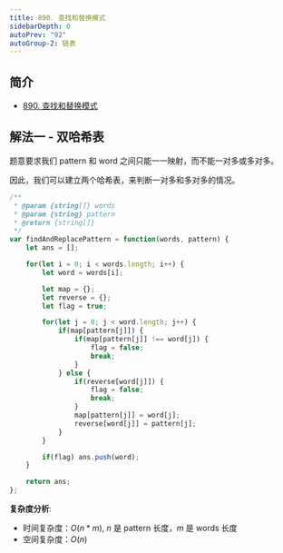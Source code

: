 ```yaml
---
title: 890. 查找和替换模式
sidebarDepth: 0
autoPrev: "92"
autoGroup-2: 链表
---
```

## 简介
- [890. 查找和替换模式](https://leetcode-cn.com/problems/find-and-replace-pattern/)

## 解法一 - 双哈希表
题意要求我们 pattern 和 word 之间只能一一映射，而不能一对多或多对多。

因此，我们可以建立两个哈希表，来判断一对多和多对多的情况。


```javascript
/**
 * @param {string[]} words
 * @param {string} pattern
 * @return {string[]}
 */
var findAndReplacePattern = function(words, pattern) {
    let ans = [];

    for(let i = 0; i < words.length; i++) {
        let word = words[i];

        let map = {};
        let reverse = {};
        let flag = true;

        for(let j = 0; j < word.length; j++) {
            if(map[pattern[j]]) {
                if(map[pattern[j]] !== word[j]) {
                    flag = false;
                    break;
                }
            } else {
                if(reverse[word[j]]) {
                    flag = false;
                    break;
                }
                map[pattern[j]] = word[j];
                reverse[word[j]] = pattern[j];
            }
        }

        if(flag) ans.push(word);
    }

    return ans;
};
```
**复杂度分析**:
- 时间复杂度：$O(n*m)$, $n$ 是 pattern 长度，$m$ 是 words 长度
- 空间复杂度：$O(n)$